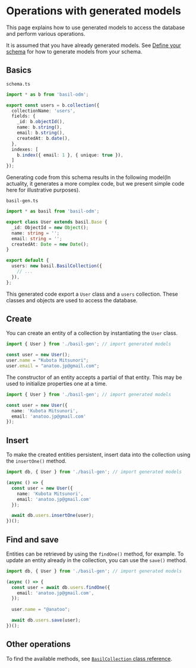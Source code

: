 # Operations with generated models

This page explains how to use generated models to access the database and perform various operations.

It is assumed that you have already generated models. See [Define your schema](./02_schema.md) for how to generate models from your schema.

## Basics

`schema.ts`

```typescript
import * as b from 'basil-odm';

export const users = b.collection({
  collectionName: 'users',
  fields: {
    _id: b.objectId(),
    name: b.string(),
    email: b.string(),
    createdAt: b.date(),
  },
  indexes: [
    b.index({ email: 1 }, { unique: true }),
  ]
});
```

Generating code from this schema results in the following model(In actuality, it generates a more complex code, but we present simple code here for illustrative purposes).

`basil-gen.ts`

```typescript
import * as basil from 'basil-odm';

export class User extends basil.Base {
  _id: ObjectId = new Object();
  name: string = '';
  email: string = '';
  createdAt: Date = new Date();
}

export default {
  users: new basil.BasilCollection({
    // ...
  }),
};
```

This generated code export a `User` class and a `users` collection. These classes and objects are used to access the database.

## Create

You can create an entity of a collection by instantiating the `User` class.

```typescript
import { User } from './basil-gen'; // import generated models

const user = new User();
user.name = "Kubota Mitsunori";
user.email = "anatoo.jp@gmail.com";
```

The constructor of an entity accepts a partial of that entity. This may be used to initialize properties one at a time.

```typescript
import { User } from './basil-gen'; // import generated models

const user = new User({
  name: 'Kubota Mitsunori',
  email: 'anatoo.jp@gmail.com'
});
```

## Insert

To make the created entities persistent, insert data into the collection using the `insertOne()` method.

```typescript
import db, { User } from './basil-gen'; // import generated models

(async () => {
  const user = new User({
    name: 'Kubota Mitsunori',
    email: 'anatoo.jp@gmail.com'
  });

  await db.users.insertOne(user);
})();
```

## Find and save

Entities can be retrieved by using the `findOne()` method, for example. To update an entity already in the collection, you can use the `save()` method.

```typescript
import db, { User } from './basil-gen'; // import generated models

(async () => {
  const user = await db.users.findOne({
    email: 'anatoo.jp@gmail.com',
  });
  
  user.name = "@anatoo";

  await db.users.save(user);
})();
```

## Other operations

To find the available methods, see [`BasilCollection` class reference](./api/classes/BasilCollection.md).
